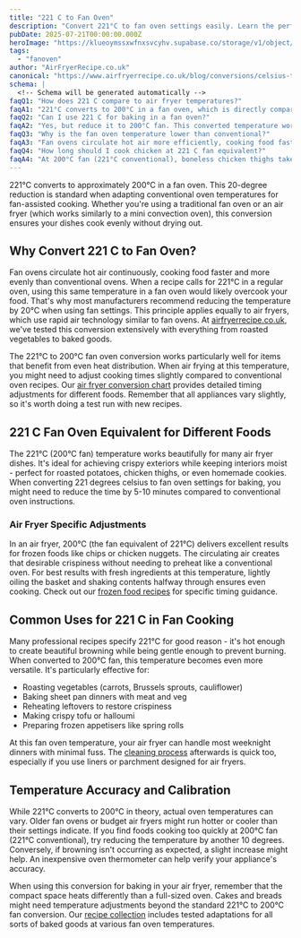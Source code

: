 ```yaml
---
title: "221 C to Fan Oven"
description: "Convert 221°C to fan oven settings easily. Learn the perfect air fryer equivalent for baking, roasting & more at airfryerrecipe.co.uk."
pubDate: 2025-07-21T00:00:00.000Z
heroImage: "https://klueoymssxwfnxsvcyhv.supabase.co/storage/v1/object/public/Shmucket/221-c-to-fan-oven.png"
tags:
  - "fanoven"
author: "AirFryerRecipe.co.uk"
canonical: "https://www.airfryerrecipe.co.uk/blog/conversions/celsius-to-fan-oven/221-c-to-fan-oven"
schema: |
  <!-- Schema will be generated automatically -->
faqQ1: "How does 221 C compare to air fryer temperatures?"
faqA1: "221°C converts to 200°C in a fan oven, which is directly comparable to air fryer settings since both use convection heating. Most air fryer recipes using this temperature will cook faster than conventional oven versions."
faqQ2: "Can I use 221 C for baking in a fan oven?"
faqA2: "Yes, but reduce it to 200°C fan. This converted temperature works well for cookies, scones, and some cakes, though you may need to reduce baking time by 5-10 minutes compared to conventional oven recipes."
faqQ3: "Why is the fan oven temperature lower than conventional?"
faqA3: "Fan ovens circulate hot air more efficiently, cooking food faster. The 20°C reduction (like 221°C to 200°C fan) compensates for this increased efficiency, preventing overcooking while maintaining perfect results."
faqQ4: "How long should I cook chicken at 221 C fan equivalent?"
faqA4: "At 200°C fan (221°C conventional), boneless chicken thighs take about 15-18 minutes in an air fryer, while breasts may need 12-15 minutes. Always check internal temperature reaches 75°C for food safety."
---
```

<p>221°C converts to approximately 200°C in a fan oven. This 20-degree reduction is standard when adapting conventional oven temperatures for fan-assisted cooking. Whether you're using a traditional fan oven or an air fryer (which works similarly to a mini convection oven), this conversion ensures your dishes cook evenly without drying out.</p>

<h2>Why Convert 221 C to Fan Oven?</h2>
<p>Fan ovens circulate hot air continuously, cooking food faster and more evenly than conventional ovens. When a recipe calls for 221°C in a regular oven, using this same temperature in a fan oven would likely overcook your food. That's why most manufacturers recommend reducing the temperature by 20°C when using fan settings. This principle applies equally to air fryers, which use rapid air technology similar to fan ovens. At <a href=https://www.airfryerrecipe.co.uk/>airfryerrecipe.co.uk</a>, we've tested this conversion extensively with everything from roasted vegetables to baked goods.</p>
<p>The 221°C to 200°C fan oven conversion works particularly well for items that benefit from even heat distribution. When air frying at this temperature, you might need to adjust cooking times slightly compared to conventional oven recipes. Our <a href=https://www.airfryerrecipe.co.uk/air-fryer-conversion-chart>air fryer conversion chart</a> provides detailed timing adjustments for different foods. Remember that all appliances vary slightly, so it's worth doing a test run with new recipes.</p>

<h2>221 C Fan Oven Equivalent for Different Foods</h2>
<p>The 221°C (200°C fan) temperature works beautifully for many air fryer dishes. It's ideal for achieving crispy exteriors while keeping interiors moist - perfect for roasted potatoes, chicken thighs, or even homemade cookies. When converting 221 degrees celsius to fan oven settings for baking, you might need to reduce the time by 5-10 minutes compared to conventional oven instructions.</p>

<h3>Air Fryer Specific Adjustments</h3>
<p>In an air fryer, 200°C (the fan equivalent of 221°C) delivers excellent results for frozen foods like chips or chicken nuggets. The circulating air creates that desirable crispiness without needing to preheat like a conventional oven. For best results with fresh ingredients at this temperature, lightly oiling the basket and shaking contents halfway through ensures even cooking. Check out our <a href=https://www.airfryerrecipe.co.uk/recipe-category/frozen-foods>frozen food recipes</a> for specific timing guidance.</p>

<h2>Common Uses for 221 C in Fan Cooking</h2>
<p>Many professional recipes specify 221°C for good reason - it's hot enough to create beautiful browning while being gentle enough to prevent burning. When converted to 200°C fan, this temperature becomes even more versatile. It's particularly effective for:</p>
<ul>
<li>Roasting vegetables (carrots, Brussels sprouts, cauliflower)</li>
<li>Baking sheet pan dinners with meat and veg</li>
<li>Reheating leftovers to restore crispiness</li>
<li>Making crispy tofu or halloumi</li>
<li>Preparing frozen appetisers like spring rolls</li>
</ul>
<p>At this fan oven temperature, your air fryer can handle most weeknight dinners with minimal fuss. The <a href=https://www.airfryerrecipe.co.uk/air-fryer-cleaner>cleaning process</a> afterwards is quick too, especially if you use liners or parchment designed for air fryers.</p>

<h2>Temperature Accuracy and Calibration</h2>
<p>While 221°C converts to 200°C in theory, actual oven temperatures can vary. Older fan ovens or budget air fryers might run hotter or cooler than their settings indicate. If you find foods cooking too quickly at 200°C fan (221°C conventional), try reducing the temperature by another 10 degrees. Conversely, if browning isn't occurring as expected, a slight increase might help. An inexpensive oven thermometer can help verify your appliance's accuracy.</p>
<p>When using this conversion for baking in your air fryer, remember that the compact space heats differently than a full-sized oven. Cakes and breads might need temperature adjustments beyond the standard 221°C to 200°C fan conversion. Our <a href=https://www.airfryerrecipe.co.uk/recipes>recipe collection</a> includes tested adaptations for all sorts of baked goods at various fan oven temperatures.</p>
